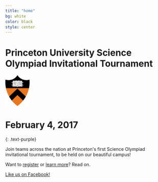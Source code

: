 ```yaml
---
title: "home"
bg: white
color: black
style: center
---
```


# Princeton University Science Olympiad Invitational Tournament


<img src="img/Princeton_shield.png" alt="Princeton University" style="width:15%;"/>

# February 4, 2017
{: .text-purple}


Join teams across the nation at Princeton's first Science Olympiad invitational tournament, to be held on our beautiful campus!

Want to <a href="#registration"> register</a> or <a href="#about">learn more</a>? Read on.

<span id="likeonfacebook">
  <a href="{{ site.facebook_link }}" class="bg-black" target="_blank">
    Like us on Facebook!
  </a>
</span>

